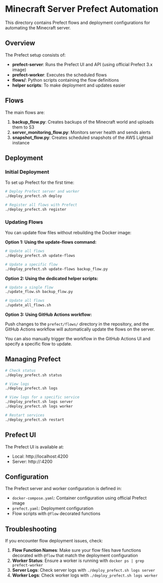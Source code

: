 # Minecraft Server Prefect Automation

This directory contains Prefect flows and deployment configurations for automating the Minecraft server.

## Overview

The Prefect setup consists of:

- **prefect-server**: Runs the Prefect UI and API (using official Prefect 3.x image)
- **prefect-worker**: Executes the scheduled flows
- **flows/**: Python scripts containing the flow definitions
- **helper scripts**: To make deployment and updates easier

## Flows

The main flows are:

1. **backup_flow.py**: Creates backups of the Minecraft world and uploads them to S3
2. **server_monitoring_flow.py**: Monitors server health and sends alerts
3. **snapshot_flow.py**: Creates scheduled snapshots of the AWS Lightsail instance

## Deployment

### Initial Deployment

To set up Prefect for the first time:

```bash
# Deploy Prefect server and worker
./deploy_prefect.sh deploy

# Register all flows with Prefect
./deploy_prefect.sh register
```

### Updating Flows

You can update flow files without rebuilding the Docker image:

**Option 1: Using the update-flows command:**

```bash
# Update all flows
./deploy_prefect.sh update-flows

# Update a specific flow
./deploy_prefect.sh update-flows backup_flow.py
```

**Option 2: Using the dedicated helper scripts:**

```bash
# Update a single flow
./update_flow.sh backup_flow.py

# Update all flows
./update_all_flows.sh
```

**Option 3: Using GitHub Actions workflow:**

Push changes to the `prefect/flows/` directory in the repository, and the GitHub Actions workflow will automatically update the flows on the server.

You can also manually trigger the workflow in the GitHub Actions UI and specify a specific flow to update.

## Managing Prefect

```bash
# Check status
./deploy_prefect.sh status

# View logs
./deploy_prefect.sh logs

# View logs for a specific service
./deploy_prefect.sh logs server
./deploy_prefect.sh logs worker

# Restart services
./deploy_prefect.sh restart
```

## Prefect UI

The Prefect UI is available at:
- Local: http://localhost:4200
- Server: http://<server-ip>:4200

## Configuration

The Prefect server and worker configuration is defined in:
- `docker-compose.yaml`: Container configuration using official Prefect image
- `prefect.yaml`: Deployment configuration
- Flow scripts with `@flow` decorated functions

## Troubleshooting

If you encounter flow deployment issues, check:

1. **Flow Function Names**: Make sure your flow files have functions decorated with `@flow` that match the deployment configuration
2. **Worker Status**: Ensure a worker is running with `docker ps | grep prefect-worker`
3. **Server Logs**: Check server logs with `./deploy_prefect.sh logs server`
4. **Worker Logs**: Check worker logs with `./deploy_prefect.sh logs worker` 